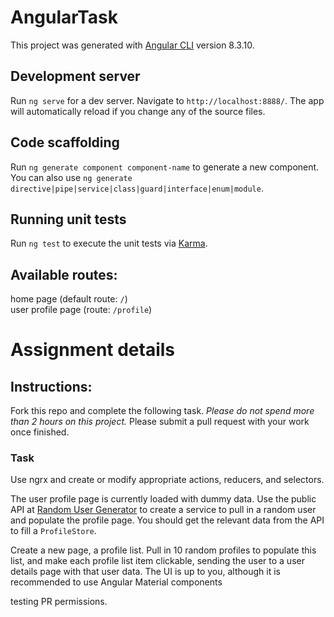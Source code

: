 # AngularTask

This project was generated with [Angular CLI](https://github.com/angular/angular-cli) version 8.3.10.

## Development server

Run `ng serve` for a dev server. Navigate to `http://localhost:8888/`. The app will automatically reload if you change any of the source files.

## Code scaffolding

Run `ng generate component component-name` to generate a new component. You can also use `ng generate directive|pipe|service|class|guard|interface|enum|module`.

## Running unit tests

Run `ng test` to execute the unit tests via [Karma](https://karma-runner.github.io).

## Available routes:
home page (default route: `/`)    
user profile page (route: `/profile`)

# Assignment details

## Instructions:

Fork this repo and complete the following task. *Please do not spend more than 2 hours on this project.* Please submit a pull request with your work once finished.

### Task
Use ngrx and create or modify appropriate actions, reducers, and selectors.

The user profile page is currently loaded with dummy data. Use the public API at [Random User Generator](https://randomuser.me/)
to create a service to pull in a random user and populate the profile page. You should get the relevant data from the API to fill a `ProfileStore`.

Create a new page, a profile list. Pull in 10 random profiles to populate this list, and make each profile list item
clickable, sending the user to a user details page with that user data. The UI is up to you, although it is recommended to use Angular Material components

testing PR permissions.
